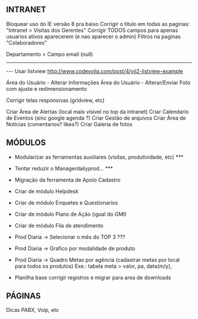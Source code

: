 INTRANET
--------------------
Bloquear uso do IE versão 8 pra baixo
Corrigir o titulo em todas as paginas: "Intranet > Visitas dos Gerentes"
Corrigir TODOS campos para apenas usuarios ativos aparecerem (e nao aparecer o admin)
Filtros na paginas "Colaboradores"

Departamento > Campo email (null)

*********************
--- Usar listview http://www.codevoila.com/post/4/yii2-listview-example

Área do Usuário - Alterar Informações
Área do Usuário - Alterar/Enviar Foto com ajuste e redimensionamento

Corrigir telas responsivas (gridview, etc)

Criar Área de Alertas (local mais visivel no top da intranet)
Criar Calendario de Eventos (sinc google agenda ?)
Criar Gestão de arquivos
Criar Área de Notícias (comentarios? likes?)
Criar Galeria de fotos

MÓDULOS
--------------------
- Modularizar as ferramentas auxiliares (visitas, produtividade, etc) ***
- Tentar reduzir o Managerdailyprod... ***

- Migração da ferramenta de Apoio Cadastro

- Criar de módulo Helpdesk
- Criar de módulo Enquetes e Questionarios
- Criar de módulo Plano de Ação (igual do GMI) 
- Criar de módulo Fila de atendimento

- Prod Diaria -> Selecionar o mês do TOP 3 ???
- Prod Diaria -> Grafico por modalidade de produto
- Prod Diaria -> Quadro Metas por agência (cadastrar metas por local para todos os produtos)
Exe.: tabela meta > valor, pa, data(m/y), 

- Planilha base corrigir registros e migrar para area de downloads

PÁGINAS 
--------------------
Dicas PABX, Voip, etc